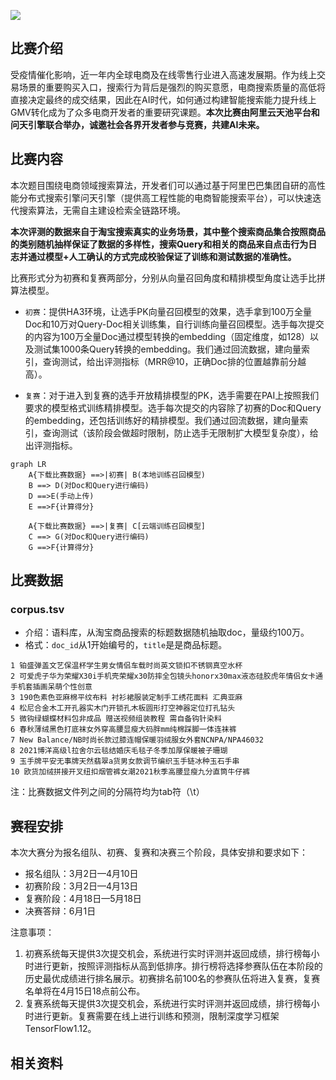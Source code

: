 <!-- “阿里灵杰”问天引擎电商搜索算法赛 -->
<!-- 电商搜索算法赛 -->
<!-- 2022-03-01 -->
<!-- <a target="_blank" href="https://www.zhihu.com/people/ashui233/">阿水</a>, <a target="_blank" href="https://www.zhihu.com/people/wang-he-13-93">鱼遇雨欲语与余</a>-->
<!-- <a href="https://tianchi.aliyun.com/competition/entrance/531946/introduction">比赛官网</a> -->


![](https://tianchi-public.oss-cn-hangzhou.aliyuncs.com/public/files/forum/164611999657774301646119988943.png)

## 比赛介绍

受疫情催化影响，近一年内全球电商及在线零售行业进入高速发展期。作为线上交易场景的重要购买入口，搜索行为背后是强烈的购买意愿，电商搜索质量的高低将直接决定最终的成交结果，因此在AI时代，如何通过构建智能搜索能力提升线上GMV转化成为了众多电商开发者的重要研究课题。**本次比赛由阿里云天池平台和问天引擎联合举办，诚邀社会各界开发者参与竞赛，共建AI未来。**


## 比赛内容

本次题目围绕电商领域搜索算法，开发者们可以通过基于阿里巴巴集团自研的高性能分布式搜索引擎问天引擎（提供高工程性能的电商智能搜索平台），可以快速迭代搜索算法，无需自主建设检索全链路环境。

 **本次评测的数据来自于淘宝搜索真实的业务场景，其中整个搜索商品集合按照商品的类别随机抽样保证了数据的多样性，搜索Query和相关的商品来自点击行为日志并通过模型+人工确认的方式完成校验保证了训练和测试数据的准确性。** 

比赛形式分为初赛和复赛两部分，分别从向量召回角度和精排模型角度让选手比拼算法模型。

- `初赛`：提供HA3环境，让选手PK向量召回模型的效果，选手拿到100万全量Doc和10万对Query-Doc相关训练集，自行训练向量召回模型。选手每次提交的内容为100万全量Doc通过模型转换的embedding（固定维度，如128）以及测试集1000条Query转换的embedding。我们通过回流数据，建向量索引，查询测试，给出评测指标（MRR@10，正确Doc排的位置越靠前分越高）。

- `复赛`：对于进入到复赛的选手开放精排模型的PK，选手需要在PAI上按照我们要求的模型格式训练精排模型。选手每次提交的内容除了初赛的Doc和Query的embedding，还包括训练好的精排模型。我们通过回流数据，建向量索引，查询测试（该阶段会做超时限制，防止选手无限制扩大模型复杂度），给出评测指标。

```mermaid
graph LR
    A{下载比赛数据} ==>|初赛| B(本地训练召回模型) 
    B ==> D(对Doc和Query进行编码) 
    D ==>E(手动上传)
    E ==>F{计算得分}

    A{下载比赛数据} ==>|复赛| C[云端训练召回模型] 
    C ==> G(对Doc和Query进行编码)
    G ==>F{计算得分}
```

## 比赛数据

### corpus.tsv

- 介绍：语料库，从淘宝商品搜索的标题数据随机抽取doc，量级约100万。
- 格式：`doc_id`从1开始编号的，`title`是是商品标题。

```
1 铂盛弹盖文艺保温杯学生男女情侣车载时尚英文锁扣不锈钢真空水杯
2 可爱虎子华为荣耀X30i手机壳荣耀x30防摔全包镜头honorx30max液态硅胶虎年情侣女卡通手机套插画呆萌个性创意
3 190色素色亚麻棉平纹布料 衬衫裙服装定制手工绣花面料 汇典亚麻
4 松尼合金木工开孔器实木门开锁孔木板圆形打空神器定位打孔钻头
5 微钩绿蝴蝶材料包非成品 赠送视频组装教程 需自备钩针染料
6 春秋薄绒黑色打底袜女外穿高腰显瘦大码胖mm纯棉踩脚一体连袜裤
7 New Balance/NB时尚长款过膝连帽保暖羽绒服女外套NCNPA/NPA46032
8 2021博洋高级l拉舍尔云毯结婚庆毛毯子冬季加厚保暖被子珊瑚
9 玉手牌平安无事牌天然翡翠a货男女款调节编织玉手链冰种玉石手串
10 欧货加绒拼接开叉纽扣烟管裤女潮2021秋季高腰显瘦九分直筒牛仔裤
```


注：比赛数据文件列之间的分隔符均为tab符（\t）

## 赛程安排

本次大赛分为报名组队、初赛、复赛和决赛三个阶段，具体安排和要求如下：
- 报名组队：3月2日—4月10日
- 初赛阶段：3月2日—4月13日
- 复赛阶段：4月18日—5月18日
- 决赛答辩：6月1日

注意事项：

1. 初赛系统每天提供3次提交机会，系统进行实时评测并返回成绩，排行榜每小时进行更新，按照评测指标从高到低排序。排行榜将选择参赛队伍在本阶段的历史最优成绩进行排名展示。初赛排名前100名的参赛队伍将进入复赛，复赛名单将在4月15日18点前公布。
2. 复赛系统每天提供3次提交机会，系统进行实时评测并返回成绩，排行榜每小时进行更新。复赛需要在线上进行训练和预测，限制深度学习框架TensorFlow1.12。

## 相关资料